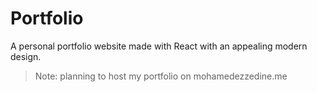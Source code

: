 # Portfolio

A personal portfolio website made with React with an appealing modern design.

> Note: planning to host my portfolio on mohamedezzedine.me
